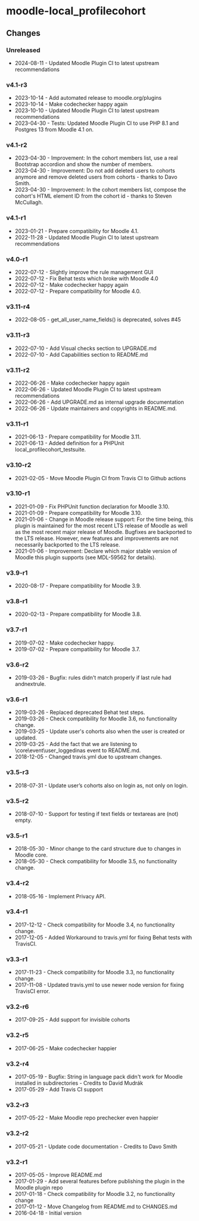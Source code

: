 moodle-local_profilecohort
==========================

Changes
-------

### Unreleased

* 2024-08-11 - Updated Moodle Plugin CI to latest upstream recommendations

### v4.1-r3

* 2023-10-14 - Add automated release to moodle.org/plugins
* 2023-10-14 - Make codechecker happy again
* 2023-10-10 - Updated Moodle Plugin CI to latest upstream recommendations
* 2023-04-30 - Tests: Updated Moodle Plugin CI to use PHP 8.1 and Postgres 13 from Moodle 4.1 on.

### v4.1-r2

* 2023-04-30 - Improvement: In the cohort members list, use a real Bootstrap accordion and show the number of members.
* 2023-04-30 - Improvement: Do not add deleted users to cohorts anymore and remove deleted users from cohorts - thanks to Davo Smith.
* 2023-04-30 - Improvement: In the cohort members list, compose the cohort's HTML element ID from the cohort id - thanks to Steven McCullagh.

### v4.1-r1

* 2023-01-21 - Prepare compatibility for Moodle 4.1.
* 2022-11-28 - Updated Moodle Plugin CI to latest upstream recommendations

### v4.0-r1

* 2022-07-12 - Slightly improve the rule management GUI
* 2022-07-12 - Fix Behat tests which broke with Moodle 4.0
* 2022-07-12 - Make codechecker happy again
* 2022-07-12 - Prepare compatibility for Moodle 4.0.

### v3.11-r4

* 2022-08-05 - get_all_user_name_fields() is deprecated, solves #45

### v3.11-r3

* 2022-07-10 - Add Visual checks section to UPGRADE.md
* 2022-07-10 - Add Capabilities section to README.md

### v3.11-r2

* 2022-06-26 - Make codechecker happy again
* 2022-06-26 - Updated Moodle Plugin CI to latest upstream recommendations
* 2022-06-26 - Add UPGRADE.md as internal upgrade documentation
* 2022-06-26 - Update maintainers and copyrights in README.md.

### v3.11-r1

* 2021-06-13 - Prepare compatibility for Moodle 3.11.
* 2021-06-13 - Added definition for a PHPUnit local_profilecohort_testsuite.

### v3.10-r2

* 2021-02-05 - Move Moodle Plugin CI from Travis CI to Github actions

### v3.10-r1

* 2021-01-09 - Fix PHPUnit function declaration for Moodle 3.10.
* 2021-01-09 - Prepare compatibility for Moodle 3.10.
* 2021-01-06 - Change in Moodle release support:
               For the time being, this plugin is maintained for the most recent LTS release of Moodle as well as the most recent major release of Moodle.
               Bugfixes are backported to the LTS release. However, new features and improvements are not necessarily backported to the LTS release.
* 2021-01-06 - Improvement: Declare which major stable version of Moodle this plugin supports (see MDL-59562 for details).

### v3.9-r1

* 2020-08-17 - Prepare compatibility for Moodle 3.9.

### v3.8-r1

* 2020-02-13 - Prepare compatibility for Moodle 3.8.

### v3.7-r1

* 2019-07-02 - Make codechecker happy.
* 2019-07-02 - Prepare compatibility for Moodle 3.7.

### v3.6-r2

* 2019-03-26 - Bugfix: rules didn't match properly if last rule had andnextrule.

### v3.6-r1

* 2019-03-26 - Replaced deprecated Behat test steps.
* 2019-03-26 - Check compatibility for Moodle 3.6, no functionality change.
* 2019-03-25 - Update user's cohorts also when the user is created or updated.
* 2019-03-25 - Add the fact that we are listening to \core\event\user_loggedinas event to README.md.
* 2018-12-05 - Changed travis.yml due to upstream changes.

### v3.5-r3

* 2018-07-31 - Update user’s cohorts also on login as, not only on login.

### v3.5-r2

* 2018-07-10 - Support for testing if text fields or textareas are (not) empty.

### v3.5-r1

* 2018-05-30 - Minor change to the card structure due to changes in Moodle core.
* 2018-05-30 - Check compatibility for Moodle 3.5, no functionality change.

### v3.4-r2

* 2018-05-16 - Implement Privacy API.

### v3.4-r1

* 2017-12-12 - Check compatibility for Moodle 3.4, no functionality change.
* 2017-12-05 - Added Workaround to travis.yml for fixing Behat tests with TravisCI.

### v3.3-r1

* 2017-11-23 - Check compatibility for Moodle 3.3, no functionality change.
* 2017-11-08 - Updated travis.yml to use newer node version for fixing TravisCI error.

### v3.2-r6

* 2017-09-25 - Add support for invisible cohorts

### v3.2-r5

* 2017-06-25 - Make codechecker happier

### v3.2-r4

* 2017-05-19 - Bugfix: String in language pack didn't work for Moodle installed in subdirectories - Credits to David Mudrák
* 2017-05-29 - Add Travis CI support

### v3.2-r3

* 2017-05-22 - Make Moodle repo prechecker even happier

### v3.2-r2

* 2017-05-21 - Update code documentation - Credits to Davo Smith

### v3.2-r1

* 2017-05-05 - Improve README.md
* 2017-01-29 - Add several features before publishing the plugin in the Moodle plugin repo
* 2017-01-18 - Check compatibility for Moodle 3.2, no functionality change
* 2017-01-12 - Move Changelog from README.md to CHANGES.md
* 2016-04-18 - Initial version
